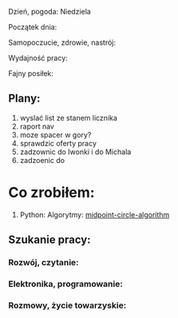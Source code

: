 Dzień, pogoda: Niedziela

Początek dnia:

Samopoczucie, zdrowie, nastrój:

Wydajność pracy:


Fajny posiłek:




## Plany:
1. wyslać list ze stanem licznika
2. raport nav
3. moze spacer w gory?
4. sprawdzic oferty pracy
5. zadzownic do Iwonki i do Michala
6. zadzoenic do 


# Co zrobiłem:
1. Python: Algorytmy: [midpoint-circle-algorithm](obsidian://vault/python/Welcome.md) 



## Szukanie pracy:


### Rozwój, czytanie:


### Elektronika, programowanie:


### Rozmowy, życie towarzyskie:
